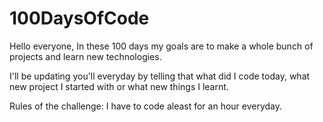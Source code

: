 # 100DaysOfCode
Hello everyone,
In these 100 days my goals are to make a whole bunch of projects and learn new technologies.

I'll be updating you'll everyday by telling that what did I code today, what new project I started with or what new things I learnt.

Rules of the challenge:
I have to code aleast for an hour everyday.
